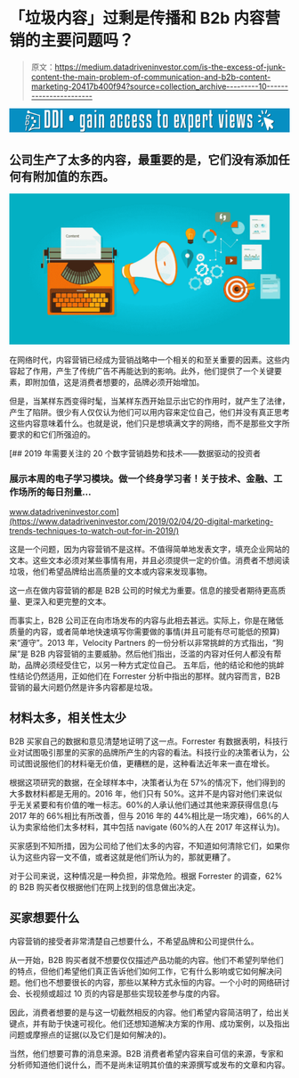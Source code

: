 # 「垃圾内容」过剩是传播和 B2b 内容营销的主要问题吗？

> 原文：<https://medium.datadriveninvestor.com/is-the-excess-of-junk-content-the-main-problem-of-communication-and-b2b-content-marketing-20417b400f94?source=collection_archive---------10----------------------->

[![](img/5763fc2304cf55a9402350b601139455.png)](http://www.track.datadriveninvestor.com/1B9E)

## 公司生产了太多的内容，最重要的是，它们没有添加任何有附加值的东西。

![](img/319bcd4ce1650a07cdee08f16f09c526.png)

在网络时代，内容营销已经成为营销战略中一个相关的和至关重要的因素。这些内容起了作用，产生了传统广告不再能达到的影响。此外，他们提供了一个关键要素，即附加值，这是消费者想要的，品牌必须开始增加。

但是，当某样东西变得时髦，当某样东西开始显示出它的作用时，就产生了法律，产生了陷阱。很少有人仅仅认为他们可以用内容来定位自己，他们并没有真正思考这些内容意味着什么。也就是说，他们只是想填满文字的网络，而不是那些文字所要求的和它们所强迫的。

[](https://www.datadriveninvestor.com/2019/02/04/20-digital-marketing-trends-techniques-to-watch-out-for-in-2019/) [## 2019 年需要关注的 20 个数字营销趋势和技术——数据驱动的投资者

### 展示本周的电子学习模块。做一个终身学习者！关于技术、金融、工作场所的每日剂量…

www.datadriveninvestor.com](https://www.datadriveninvestor.com/2019/02/04/20-digital-marketing-trends-techniques-to-watch-out-for-in-2019/) 

这是一个问题，因为内容营销不是这样。不值得简单地发表文字，填充企业网站的文本。这些文本必须对某些事情有用，并且必须提供一定的价值。消费者不想阅读垃圾，他们希望品牌给出高质量的文本或内容来发现事物。

这一点在做内容营销的都是 B2B 公司的时候尤为重要。信息的接受者期待更高质量、更深入和更完整的文本。

而事实上，B2B 公司正在向市场发布的内容与此相去甚远。实际上，你是在赌低质量的内容，或者简单地快速填写你需要做的事情(并且可能有尽可能低的预算)来“遵守”。2013 年，Velocity Partners 的一份分析以非常挑衅的方式指出，“狗屎”是 B2B 内容营销的主要威胁。然后他们指出，泛滥的内容对任何人都没有帮助，品牌必须经受住它，以另一种方式定位自己。
五年后，他的结论和他的挑衅性结论仍然适用，正如他们在 Forrester 分析中指出的那样。就内容而言，B2B 营销的最大问题仍然是许多内容都是垃圾。

## 材料太多，相关性太少

B2B 买家自己的数据和意见清楚地证明了这一点。Forrester 有数据表明，科技行业对试图吸引那里的买家的品牌所产生的内容的看法。科技行业的决策者认为，公司试图说服他们的材料毫无价值，更糟糕的是，这种看法近年来一直在增长。

根据这项研究的数据，在全球样本中，决策者认为在 57%的情况下，他们得到的大多数材料都是无用的。2016 年，他们只有 50%。这并不是内容对他们来说似乎无关紧要和有价值的唯一标志。60%的人承认他们通过其他来源获得信息(与 2017 年的 66%相比有所改善，但与 2016 年的 44%相比是一场灾难)，66%的人认为卖家给他们太多材料，其中包括 navigate (60%的人在 2017 年这样认为)。

买家感到不知所措，因为公司给了他们太多的内容，不知道如何清除它们，如果你认为这些内容一文不值，或者这就是他们所认为的，那就更糟了。

对于公司来说，这种情况是一种负担，非常危险。根据 Forrester 的调查，62%的 B2B 购买者仅根据他们在网上找到的信息做出决定。

## 买家想要什么

内容营销的接受者非常清楚自己想要什么，不希望品牌和公司提供什么。

从一开始，B2B 购买者就不想要仅仅描述产品功能的内容。他们不希望列举他们的特点，但他们希望他们真正告诉他们如何工作，它有什么影响或它如何解决问题。他们也不想要很长的内容，那些以某种方式永恒的内容。一个小时的网络研讨会、长视频或超过 10 页的内容是那些实现较差参与度的内容。

因此，消费者想要的是与这一切截然相反的内容。他们希望内容简洁明了，给出关键点，并有助于快速可视化。他们还想知道解决方案的作用、成功案例，以及指出问题或摩擦点的证据(以及它们是如何解决的)。

当然，他们想要可靠的消息来源。B2B 消费者希望内容来自可信的来源，专家和分析师知道他们说什么，而不是尚未证明其价值的来源撰写或发布的文章和内容。